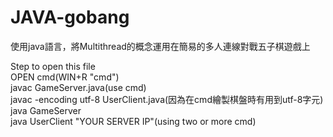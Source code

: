 # JAVA-gobang
  
使用java語言，將Multithread的概念運用在簡易的多人連線對戰五子棋遊戲上  
  
Step to open this file  
OPEN cmd(WIN+R "cmd")    
javac GameServer.java(use cmd)  
javac -encoding utf-8 UserClient.java(因為在cmd繪製棋盤時有用到utf-8字元)  
java GameServer  
java UserClient "YOUR SERVER IP"(using two or more cmd)  
